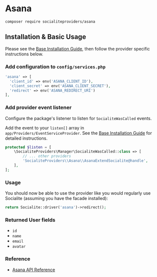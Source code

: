 # Asana

```bash
composer require socialiteproviders/asana
```

## Installation & Basic Usage

Please see the [Base Installation Guide](https://socialiteproviders.com/usage/), then follow the provider specific instructions below.

### Add configuration to `config/services.php`

```php
'asana' => [    
  'client_id' => env('ASANA_CLIENT_ID'),  
  'client_secret' => env('ASANA_CLIENT_SECRET'),  
  'redirect' => env('ASANA_REDIRECT_URI') 
],
```

### Add provider event listener

Configure the package's listener to listen for `SocialiteWasCalled` events.

Add the event to your `listen[]` array in `app/Providers/EventServiceProvider`. See the [Base Installation Guide](https://socialiteproviders.com/usage/) for detailed instructions.

```php
protected $listen = [
    \SocialiteProviders\Manager\SocialiteWasCalled::class => [
        // ... other providers
        'SocialiteProviders\\Asana\\AsanaExtendSocialite@handle',
    ],
];
```

### Usage

You should now be able to use the provider like you would regularly use Socialite (assuming you have the facade installed):

```php
return Socialite::driver('asana')->redirect();
```

### Returned User fields

- ``id``
- ``name``
- ``email``
- ``avatar``

### Reference

- [Asana API Reference](https://developers.asana.com/docs)

